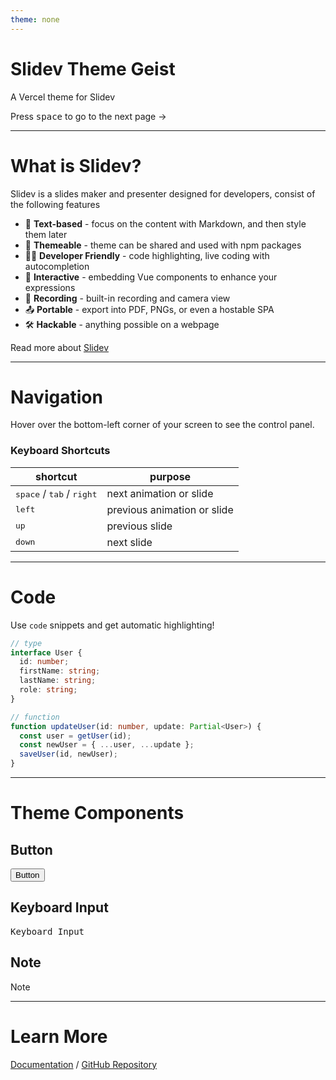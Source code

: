 ```yaml
---
theme: none
---
```


# Slidev Theme Geist

A Vercel theme for Slidev

<div class="pt-24">
  Press <KBD command>space</KBD> to go to the next page ->
</div>

---

# What is Slidev?

Slidev is a slides maker and presenter designed for developers, consist of the following features

- 📝 **Text-based** - focus on the content with Markdown, and then style them later
- 🎨 **Themeable** - theme can be shared and used with npm packages
- 🧑‍💻 **Developer Friendly** - code highlighting, live coding with autocompletion
- 🤹 **Interactive** - embedding Vue components to enhance your expressions
- 🎥 **Recording** - built-in recording and camera view
- 📤 **Portable** - export into PDF, PNGs, or even a hostable SPA
- 🛠 **Hackable** - anything possible on a webpage

Read more about [Slidev](https://sli.dev)

---

# Navigation

Hover over the bottom-left corner of your screen to see the control panel.

### Keyboard Shortcuts

| shortcut                                             | purpose                     |
| ---------------------------------------------------- | --------------------------- |
| <KBD>space</KBD> / <KBD>tab</KBD> / <KBD>right</KBD> | next animation or slide     |
| <KBD>left</KBD>                                      | previous animation or slide |
| <KBD>up</KBD>                                        | previous slide              |
| <KBD>down</KBD>                                      | next slide                  |

---

# Code

Use `code` snippets and get automatic highlighting!

```ts
// type
interface User {
  id: number;
  firstName: string;
  lastName: string;
  role: string;
}

// function
function updateUser(id: number, update: Partial<User>) {
  const user = getUser(id);
  const newUser = { ...user, ...update };
  saveUser(id, newUser);
}
```

---

# Theme Components

## Button

<Button>Button</Button>

## Keyboard Input

<KBD>Keyboard Input</KBD>

## Note

<Note>Note</Note>

---

# Learn More

[Documentation](https://sli.dev) / [GitHub Repository](https://github.com/slidevjs/slidev)
